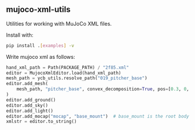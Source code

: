 ## mujoco-xml-utils
Utilities for working with MuJoCo XML files.

Install with:
```bash
pip install .[examples] -v
```

Write mujoco xml as follows:
```python
hand_xml_path = Path(PACKAGE_PATH) / "2f85.xml"
editor = MujocoXmlEditor.load(hand_xml_path)
mesh_path = ycb_utils.resolve_path("019_pitcher_base")
editor.add_mesh(
    mesh_path, "pitcher_base", convex_decomposition=True, pos=[0.3, 0, 0], euler=[0, 0, 2.3704]
)
editor.add_ground()
editor.add_sky()
editor.add_light()
editor.add_mocap("mocap", "base_mount")  # base_mount is the root body of the robotiq hand
xmlstr = editor.to_string()
```
